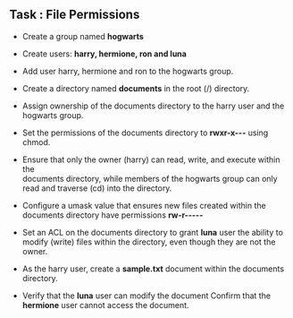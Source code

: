 ## Task : File Permissions

-  Create a group named **hogwarts**
-  Create users: **harry, hermione, ron and luna**
-  Add user harry, hermione and ron to the hogwarts group.

-  Create a directory named **documents** in the root (/) directory.
-  Assign ownership of the documents directory to the harry user and the    
    hogwarts group.

-  Set the permissions of the documents directory to **rwxr-x---** using chmod.
-  Ensure that only the owner (harry) can read, write, and execute within the    
   documents directory, while members of the hogwarts group can only read 
   and traverse (cd) into the directory.

-  Configure a umask value that ensures new files created within the 
   documents directory have permissions **rw-r-----**

-  Set an ACL on the documents directory to grant **luna** user the ability to  
    modify (write) files within the directory, even though they are not the 
    owner.

-  As the harry user, create a **sample.txt** document within the documents 
     directory.
-  Verify that the **luna** user can modify the document 
     Confirm that the **hermione** user cannot access the document.
